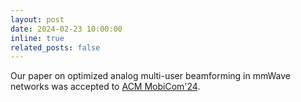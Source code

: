 ```yaml
---
layout: post
date: 2024-02-23 10:00:00
inline: true
related_posts: false
---
```


Our paper on optimized analog multi-user beamforming in mmWave networks was accepted to [ACM MobiCom'24](https://www.sigmobile.org/mobicom/2024/).